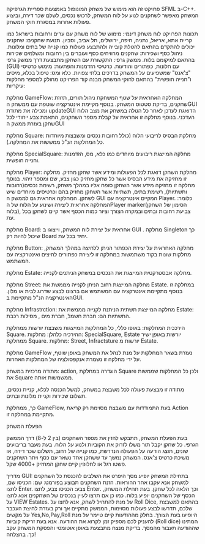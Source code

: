 פרויקט זה הוא מימוש של משחק המונופול באמצעות ספריית הגרפיקה SFML ב-C++. המשחק מאפשר לשחקנים לנוע על לוח המשחק, לרכוש נכסים, לשלם שכר דירה, וביצוע פעולות אחרות במסגרת חוקי המשחק.

תכונות הפרויקט
לוח משחק דינמי: מימוש של לוח משחק עם ערים ורחובות בישראל כמו קריית אתא, אריאל, נתניה, חיפה, ירושלים, תל אביב, וסביון.
תנועת שחקנים: שחקנים יכולים להתקדם בהתאם להטלת קובייה ולהתבצע פעולות כמו קנייה של בתים ומלונות.
ניהול כסף ושכירות: שחקנים מרוויחים כסף ועוברים בין רחובות ומשלמים שכירות בהתאם למיקומם בלוח.
ממשק גרפי: התקשורת עם השחקן מתבצעת דרך ממשק גרפי (GUI) עם חלונות, כפתורים והודעות.
כרטיסי הזדמנות והפתעות: מימוש כרטיסי "צ'אנס" שמשפיעים על המשחק בדרכים בלתי צפויות.
כלא ומס: טיפול בכלא, מיסים ו"חנייה חופשית" בהתאם לחוקי המשחק
מבנה קוד
הפרויקט מחולק למספר מחלקות עיקריות:


 מחלקת GameFlow:
 המחלקה האחראית על שטף המשחקת ניהול תורים, תזוזת שחקנים, בדיקת סטטוס המשחק.
 בנוסף מקיימת אינטרקציה שוטפת עם ממשחק הGUI ומכילה את מתודת updateGUI הדואגת לעדכן לאחר כל הטלה במשחק את מצב הלוח העדכני.
 בנוסף מחלקה זו אחראית על קבלת מספר השחקנים, התאמת צבע ייחודי לכל שחקן בעזרת ממשק הGUI


מחלקת Square: 
מחלקת הבסיס לריבועי הלוח (כולל רחובות נכסים ומשבצות מיוחדות כל המחלקות הנ"ל ממששות את המחלקה.).


מחלקת SpecialSquare: 
מחלקה המייצגת ריבועים מיוחדים כמו כלא, מס, הזדמנות וחנייה חופשית.


מחלקת Player:
מחלקת השחקן דואגת לכל הפעולות ומידע אשר שחקן מחזיק. מחלקה זו מחזיקה את מידע הבסיס אשר כל שחקן מחזיק כגון צבע, שם ומספר זיהוי.
בנוסף מחלקה זו מחזיקה מידע אשר השחקן סופח אליו במהלך משחק, רשימת נכסים(רחובות ותשתיות), רשימת בתים, תשתיות אשר השחקן מחזיק בהם וכרטיסים מיוחדים שיש לשחקן.
המחלקה אחראית גם לממשק ה GUI המקיים אינטרקציה עם Player. כלומר: המחלקה אחראית ליצירה ושינוע על הלוח של הPlayer marker(הסימון של השחקן בלוח), צביעת רחובות
ובתים ובמקרה הצורך וציור כמות הכסף אשר קיים לשחקן בכל עת.


מחלקת Board:
אחראית על יצירת לוח המשחק, וייצוגו ב GUI . מחלקה Singleton כך שיכול להיות רק Board יחיד בכל עת.


מחלקת Button:
מחלקה האחראית על יצירת הכפתור הניתן ללחיצה במהלך המשחק, מחלקות שונות בקוד משתמשות במחלקה זו ליצירת כפתורים לחיצים ואינטרקציה עם המשתמש.


מחלקת Estate:
מחלקה אבסטרקטית המייצגת את הנכסים במשחק הניתנים לקנייה.


מחלקת Street:
מחלקה המייצגת  רחוב הניתן לקנייה מממשת את Estate.
במחלקה זו בנוסף מתקיימת אינטרקציה עם המשתמש אם ברצונו לבצע שדרוג לבית או מלון. 
האינטרקציה הנ"ל מתקיימת בGUI.

מחלקת Infrastrction:
מחלקה המייצגת תשתית הניתנת לקנייה מממשת את Estate: התשתיות הם: חברת חשמל, חברת מים , מסילות רכבת.

הירככית המחלקות:
באופו כללי, כל המחלקות המייצגות משבצת יורשות ממחלקת Square. ההירכיה כלהלן:
מחלקות: SpecialSquare, Estate יורשות באופן ישיר ממחלקת Square.
מחלקות: Street, Infractsture יורשות מ Estate.

מחלקת GameFlow נעזרת בשאר המחלקות על מנת לנהל את המשחק באופן שוטף, על ידי מחלקה זו נשמרת אנקפסולציה של המחלקות האחרות.

מתודה מרכזית במשחק: action, הוגדרה במחלקת Square ולכן כל המחלקות שממשות את Square ממשמשות אותה.

מתודה זו מבצעת פעולה לכל משבצת במשחק, למשל הכנסה לכלא, קניית נכסים, תשלום שכירות וקניית מלונות ובתים.

כך, ממחלקת GameFlow, בעת התמודדות עם משבצת מסוימת רק קריאת Action מתקיימת במחלקה זו.

הפעלת המשחק

בעת הפעלת המשחק, תתבקש להזין את מספר השחקנים (בין 2 ל-8) דרך הממשק הגרפי.
כל שחקן יקבל תור משלו לזרוק את הקוביות ולנוע על הלוח.
בעת מעבר בריבועים שונים, תוצג הודעה על הפעולה הנדרשת, כמו קנייה של רחוב, תשלום שכר דירה, או משיכת כרטיס צ'אנס.
המשחק נמשך עד ששחקן אחד נשאר עם כסף ויתר השחקנים פשטו רגל או לחלופין קיים שחקן המחזיק +4000 שקל.

מדריך GUI:
בתחילת המשחק יופיע מסך היפרט את השלבים להכנסת כל השחקנים למשחק אנא עקבו אחר ההוראות.
הזנת השחקנים תבוצע בפורמט:
שם: הכניסו שם, לחצו Enter.
צבע: הכניסו צבע, לחצו Enter. וכך הלאה לכל שחקן.
בעת תחילת המשחק, הכסף של השחקנים יופיע בלוח.
כמו כן אם תרצו לעיין בנכסים של השחקנים אנא לחצו על VIEW Estates.
על מנת להתחיל לשחק, אנא לחצו על Roll Dice, בהתאם למשבצת שלכם, תדרשו לבצע פעולות מסוימות, הממשק מתקיים
אך ורק בעזרת לחיצת העכבר על מקשים Yes,No,Pay,Roll היופיעו בעת הצורך.
בחלק מההודעות קיים טיימר על מנת להעניק לכם מספיק זמן לקרוא את ההודעה.
אנא בעת זריקת קוביות (Roll dice) המתינו שההודעה תעבור מהמסך.
בדיקת מנצח מתבצעת באופן אוטומטי והפסקת המשחק עקב כך.
בהצלחה!



